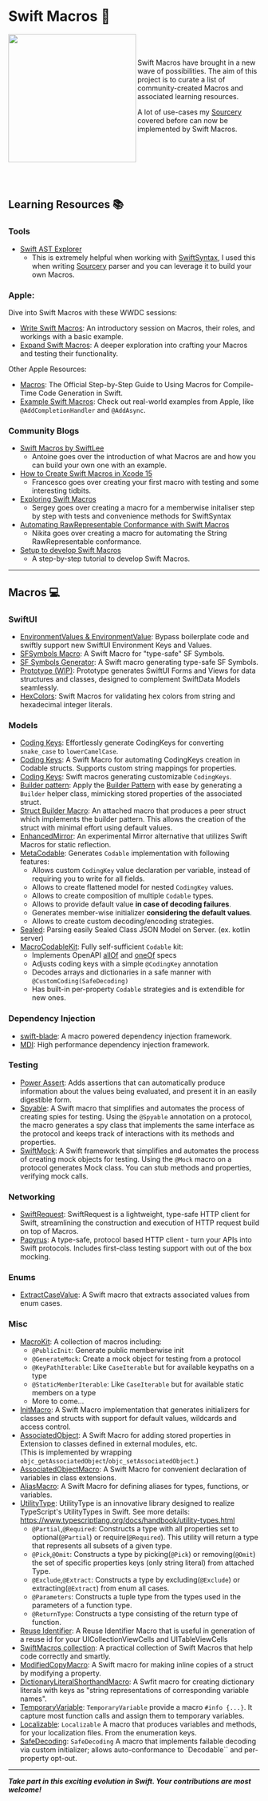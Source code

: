 # Swift Macros :rocket:
<img align="left" width="256" height="256" src="https://github.com/krzysztofzablocki/Swift-Macros/blob/d218dea43b205e1c002feb28610d58d2c4d105dc/Icon.png">
</br></br>

Swift Macros have brought in a new wave of possibilities. The aim of this project is to curate a list of community-created Macros and associated learning resources. 

A lot of use-cases my [Sourcery](https://github.com/krzysztofzablocki/Sourcery) covered before can now be implemented by Swift Macros.

<br/><br/><br/><br/><br/>


## Learning Resources :books:

### **Tools**
- [Swift AST Explorer](https://swift-ast-explorer.com/)
  - This is extremely helpful when working with [SwiftSyntax](https://github.com/apple/swift-syntax), I used this when writing [Sourcery](https://github.com/krzysztofzablocki/Sourcery) parser and you can leverage it to build your own Macros. 

### **Apple:**

Dive into Swift Macros with these WWDC sessions:

- [Write Swift Macros](https://developer.apple.com/videos/play/wwdc2023-10166): An introductory session on Macros, their roles, and workings with a basic example.
- [Expand Swift Macros](https://developer.apple.com/videos/play/wwdc2023-10167): A deeper exploration into crafting your Macros and testing their functionality.

Other Apple Resources:

- [Macros](https://docs.swift.org/swift-book/documentation/the-swift-programming-language/macros): The Official Step-by-Step Guide to Using Macros for Compile-Time Code Generation in Swift.
- [Example Swift Macros](https://github.com/apple/swift-syntax/tree/main/Examples/Sources/MacroExamples): Check out real-world examples from Apple, like `@AddCompletionHandler` and `@AddAsync`.

### **Community Blogs**
- [Swift Macros by SwiftLee](https://www.avanderlee.com/swift/macros/)
  - Antoine goes over the introduction of what Macros are and how you can build your own one with an example.
- [How to Create Swift Macros in Xcode 15](https://blog.leonifrancesco.com/articles/swift-macros)
  - Francesco goes over creating your first macro with testing and some interesting tidbits.
- [Exploring Swift Macros](https://medium.com/dev-genius/exploring-new-swift-macros-api-245e0b1f7c8d)
  - Sergey goes over creating a macro for a memberwise initaliser step by step with tests and convenience methods for SwiftSyntax
- [Automating RawRepresentable Conformance with Swift Macros](https://otbivnoe.ru/2023/06/13/Automating-RawRepresentable-Conformance-with-Swift-Macros.html)
  - Nikita goes over creating a macro for automating the String RawRepresentable conformance.
- [Setup to develop Swift Macros](https://medium.com/@tim_wang/setup-to-develop-swift-macros-68d8fe2fea59)
  - A step-by-step tutorial to develop Swift Macros.
---

## Macros :computer:

### SwiftUI
- [EnvironmentValues & EnvironmentValue](https://github.com/Wouter01/SwiftUI-Macros/tree/main): Bypass boilerplate code and swiftly support new SwiftUI Environment Keys and Values.
- [SFSymbols Macro](https://github.com/lukepistrol/SFSymbolsMacro): A Swift Macro for "type-safe" SF Symbols.
- [SF Symbols Generator](https://github.com/zijievv/sf-symbols-generator): A Swift macro generating type-safe SF Symbols.
- [Prototype (WIP)](https://github.com/mrylmz/Prototype): Prototype generates SwiftUI Forms and Views for data structures and classes, designed to complement SwiftData Models seamlessly.
- [HexColors](https://github.com/alvmo/HexColors): Swift Macros for validating hex colors from string and hexadecimal integer literals.

### Models
- [Coding Keys](https://github.com/Ryu0118/CodingKeysMacro): Effortlessly generate CodingKeys for converting `snake_case` to `lowerCamelCase`.
- [Coding Keys](https://github.com/sasha-riabchuk/CodingKeysMacro-swift): A Swift Macro for automating CodingKeys creation in Codable structs. Supports custom string mappings for properties.
- [Coding Keys](https://github.com/zijievv/CodingKeysGenerator): Swift macros generating customizable `CodingKeys`.
- [Builder pattern](https://github.com/dziobaczy/SwiftBuilderMacro): Apply the [Builder Pattern](https://refactoring.guru/design-patterns/builder) with ease by generating a `Builder` helper class, mimicking stored properties of the associated struct.
- [Struct Builder Macro](https://github.com/alschmut/StructBuilderMacro): An attached macro that produces a peer struct which implements the builder pattern. This allows the creation of the struct with minimal effort using default values.
- [EnhancedMirror](https://github.com/unixzii/EnhancedMirror): An experimental Mirror alternative that utilizes Swift Macros for static reflection.
- [MetaCodable](https://github.com/SwiftyLab/MetaCodable): Generates `Codable` implementation with following features:
  - Allows custom `CodingKey` value declaration per variable, instead of requiring you to write for all fields.
  - Allows to create flattened model for nested `CodingKey` values.
  - Allows to create composition of multiple `Codable` types.
  - Allows to provide default value **in case of decoding failures**.
  - Generates member-wise initializer **considering the default values**.
  - Allows to create custom decoding/encoding strategies. 
- [Sealed](https://github.com/leedh2004/SealedMacro): Parsing easily Sealed Class JSON Model on Server. (ex. kotlin server)
- [MacroCodableKit](https://github.com/mikhailmaslo/macro-codable-kit): Fully self-sufficient `Codable` kit:
   - Implements OpenAPI [allOf](https://spec.openapis.org/oas/v3.1.0#composition-and-inheritance-polymorphism) and [oneOf](https://spec.openapis.org/oas/v3.1.0#fixed-fields-20) specs
   - Adjusts coding keys with a simple `@CodingKey` annotation
   - Decodes arrays and dictionaries in a safe manner with `@CustomCoding(SafeDecoding)`
   - Has built-in per-property `Codable` strategies and is extendible for new ones.

### Dependency Injection
- [swift-blade](https://github.com/shackley/swift-blade): A macro powered dependency injection framework.
- [MDI](https://github.com/renato-iar/MDI): High performance dependency injection framework.

### Testing
- [Power Assert](https://github.com/kishikawakatsumi/swift-power-assert): Adds assertions that can automatically produce information about the values being evaluated, and present it in an easily digestible form.
- [Spyable](https://github.com/Matejkob/swift-spyable): A Swift macro that simplifies and automates the process of creating spies for testing. Using the `@Spyable` annotation on a protocol, the macro generates a spy class 
that implements the same interface as the protocol and keeps track of interactions with its methods and properties.
- [SwiftMock](https://github.com/MetalheadSanya/swift-mock): A Swift framework that simplifies and automates the process of creating mock objects for testing. Using the `@Mock` macro on a protocol generates Mock class. You can stub methods and properties, verifying mock calls.

### Networking
- [SwiftRequest](https://github.com/ailtonvivaz/swift-request): SwiftRequest is a lightweight, type-safe HTTP client for Swift, streamlining the construction and execution of HTTP request build on top of Macros.
- [Papyrus](https://github.com/joshuawright11/papyrus): A type-safe, protocol based HTTP client - turn your APIs into Swift protocols. Includes first-class testing support with out of the box mocking.

### Enums
- [ExtractCaseValue](https://github.com/fruitcoder/extract-case-value): A Swift macro that extracts associated values from enum cases.

### Misc
- [MacroKit](https://github.com/IanKeen/MacroKit): A collection of macros including:
  - `@PublicInit`: Generate public memberwise init
  - `@GenerateMock`: Create a mock object for testing from a protocol
  - `@KeyPathIterable`: Like `CaseIterable` but for available keypaths on a type
  - `@StaticMemberIterable`: Like `CaseIterable` but for available static members on a type
  - More to come...
- [InitMacro](https://github.com/LeonardoCardoso/InitMacro): A Swift Macro implementation that generates initializers for classes and structs with support for default values, wildcards and access control.
- [AssociatedObject](https://github.com/p-x9/AssociatedObject): A Swift Macro for adding stored properties in Extension to classes defined in external modules, etc.  
  (This is implemented by wrapping `objc_getAssociatedObject`/`objc_setAssociatedObject`.)
- [AssociatedObjectMacro](https://github.com/syt2/AssociatedObjectMacro): A Swift Macro for convenient declaration of variables in class extensions.
- [AliasMacro](https://github.com/p-x9/AliasMacro): A Swift Macro for defining aliases for types, functions, or variables.
- [UtilityType](https://github.com/bannzai/UtilityType): UtilityType is an innovative library designed to realize TypeScript's UtilityTypes in Swift. See more details: https://www.typescriptlang.org/docs/handbook/utility-types.html
  - `@Partial`,`@Required`: Constructs a type with all properties set to optional(`@Partial`) or require(`@Required`). This utility will return a type that represents all subsets of a given type.
  - `@Pick`,`@Omit`: Constructs a type by picking(`@Pick`) or removing(`@Omit`) the set of specific properties keys (only string literal) from attached Type.
  - `@Exclude`,`@Extract`: Constructs a type by excluding(`@Exclude`) or extracting(`@Extract`) from enum all cases.
  - `@Parameters`: Constructs a tuple type from the types used in the parameters of a function type.
  - `@ReturnType`: Constructs a type consisting of the return type of function.
- [Reuse Identifier](https://github.com/collisionspace/ReuseIdentifierMacro): A Reuse Identifier Macro that is useful in generation of a reuse id for your UICollectionViewCells and UITableViewCells
- [SwiftMacros collection](https://github.com/ShenghaiWang/SwiftMacros): A practical collection of Swift Macros that help code correctly and smartly.
- [ModifiedCopyMacro](https://github.com/WilhelmOks/ModifiedCopyMacro): A Swift macro for making inline copies of a struct by modifying a property.
- [DictionaryLiteralShorthandMacro](https://github.com/Dcard/DictionaryLiteralShorthandMacro): A Swfit macro for creating dictionary literals with keys as "string representations of corresponding variable names".
- [TemporaryVariable](https://github.com/yume190/TemporaryVariable): `TemporaryVariable` provide a macro `#info {...}`. It capture most function calls and assign them to temporary variables.
- [Localizable](https://github.com/ADiks09/Localizable): `Localizable` A macro that produces variables and methods, for your localization files. From the enumeration keys.
- [SafeDecoding](https://github.com/renato-iar/SafeDecoding): `SafeDecoding` A macro that implements failable decoding via custom initializer; allows auto-conformance to `Decodable`` and per-property opt-out.
---

_**Take part in this exciting evolution in Swift. Your contributions are most welcome!**_
